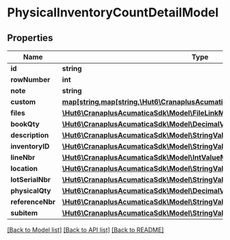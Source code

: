 # PhysicalInventoryCountDetailModel

## Properties
Name | Type | Description | Notes
------------ | ------------- | ------------- | -------------
**id** | **string** |  | [optional] 
**rowNumber** | **int** |  | [optional] 
**note** | **string** |  | [optional] 
**custom** | [**map[string,map[string,\Hut6\CranaplusAcumaticaSdk\Model\CustomFieldModel]]**](map.md) |  | [optional] 
**files** | [**\Hut6\CranaplusAcumaticaSdk\Model\FileLinkModel[]**](FileLinkModel.md) |  | [optional] 
**bookQty** | [**\Hut6\CranaplusAcumaticaSdk\Model\DecimalValueModel**](DecimalValueModel.md) |  | [optional] 
**description** | [**\Hut6\CranaplusAcumaticaSdk\Model\StringValueModel**](StringValueModel.md) |  | [optional] 
**inventoryID** | [**\Hut6\CranaplusAcumaticaSdk\Model\StringValueModel**](StringValueModel.md) |  | [optional] 
**lineNbr** | [**\Hut6\CranaplusAcumaticaSdk\Model\IntValueModel**](IntValueModel.md) |  | [optional] 
**location** | [**\Hut6\CranaplusAcumaticaSdk\Model\StringValueModel**](StringValueModel.md) |  | [optional] 
**lotSerialNbr** | [**\Hut6\CranaplusAcumaticaSdk\Model\StringValueModel**](StringValueModel.md) |  | [optional] 
**physicalQty** | [**\Hut6\CranaplusAcumaticaSdk\Model\DecimalValueModel**](DecimalValueModel.md) |  | [optional] 
**referenceNbr** | [**\Hut6\CranaplusAcumaticaSdk\Model\StringValueModel**](StringValueModel.md) |  | [optional] 
**subitem** | [**\Hut6\CranaplusAcumaticaSdk\Model\StringValueModel**](StringValueModel.md) |  | [optional] 

[[Back to Model list]](../README.md#documentation-for-models) [[Back to API list]](../README.md#documentation-for-api-endpoints) [[Back to README]](../README.md)


